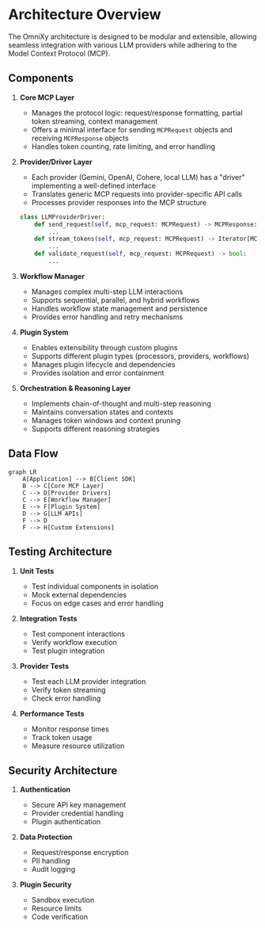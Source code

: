 # Architecture Overview

The OmniXy architecture is designed to be modular and extensible, allowing seamless integration with various LLM providers while adhering to the Model Context Protocol (MCP).

## Components

1. **Core MCP Layer**
   - Manages the protocol logic: request/response formatting, partial token streaming, context management
   - Offers a minimal interface for sending `MCPRequest` objects and receiving `MCPResponse` objects
   - Handles token counting, rate limiting, and error handling

2. **Provider/Driver Layer**
   - Each provider (Gemini, OpenAI, Cohere, local LLM) has a "driver" implementing a well-defined interface
   - Translates generic MCP requests into provider-specific API calls
   - Processes provider responses into the MCP structure

   ```python
   class LLMProviderDriver:
       def send_request(self, mcp_request: MCPRequest) -> MCPResponse:
           ...
       def stream_tokens(self, mcp_request: MCPRequest) -> Iterator[MCPPartialResponse]:
           ...
       def validate_request(self, mcp_request: MCPRequest) -> bool:
           ...
   ```

3. **Workflow Manager**
   - Manages complex multi-step LLM interactions
   - Supports sequential, parallel, and hybrid workflows
   - Handles workflow state management and persistence
   - Provides error handling and retry mechanisms

4. **Plugin System**
   - Enables extensibility through custom plugins
   - Supports different plugin types (processors, providers, workflows)
   - Manages plugin lifecycle and dependencies
   - Provides isolation and error containment

5. **Orchestration & Reasoning Layer**
   - Implements chain-of-thought and multi-step reasoning
   - Maintains conversation states and contexts
   - Manages token windows and context pruning
   - Supports different reasoning strategies

## Data Flow

```mermaid
graph LR
    A[Application] --> B[Client SDK]
    B --> C[Core MCP Layer]
    C --> D[Provider Drivers]
    C --> E[Workflow Manager]
    E --> F[Plugin System]
    D --> G[LLM APIs]
    F --> D
    F --> H[Custom Extensions]
```

## Testing Architecture

1. **Unit Tests**
   - Test individual components in isolation
   - Mock external dependencies
   - Focus on edge cases and error handling

2. **Integration Tests**
   - Test component interactions
   - Verify workflow execution
   - Test plugin integration

3. **Provider Tests**
   - Test each LLM provider integration
   - Verify token streaming
   - Check error handling

4. **Performance Tests**
   - Monitor response times
   - Track token usage
   - Measure resource utilization

## Security Architecture

1. **Authentication**
   - Secure API key management
   - Provider credential handling
   - Plugin authentication

2. **Data Protection**
   - Request/response encryption
   - PII handling
   - Audit logging

3. **Plugin Security**
   - Sandbox execution
   - Resource limits
   - Code verification
